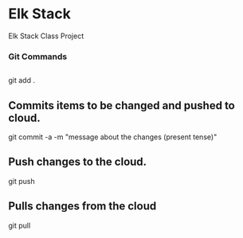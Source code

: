 # Elk Stack

Elk Stack Class Project

### Git Commands

## 

git add .

## Commits items to be changed and pushed to cloud.

git commit -a -m "message about the changes (present tense)"

## Push changes to the cloud.

git push

## Pulls changes from the cloud

git pull

